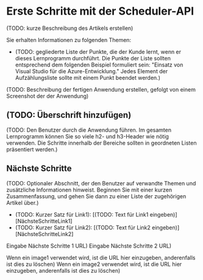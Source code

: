 <properties linkid="get-started-with-scheduler-API" urlDisplayName="Get started with the Scheduler API" pageTitle="Get started with the Scheduler API | Azure" metaKeywords="scheduler" description="TBD" umbracoNaviHide="0" disqusComments="1" editor="mattshel" manager="dwrede" titel="Get started with the Scheduler API" authors="" title="Get started with the Scheduler API" author="krisragh" />

<tags ms.service="scheduler" ms.workload="tbd" ms.tgt_pltfrm="na" ms.devlang="rest" ms.topic="article" ms.date="01/01/1900" ms.author="krisragh"></tags>

# Erste Schritte mit der Scheduler-API

(TODO: kurze Beschreibung des Artikels erstellen)

Sie erhalten Informationen zu folgenden Themen:

-   (TODO: gegliederte Liste der Punkte, die der Kunde lernt, wenn er dieses Lernprogramm durchführt. Die Punkte der Liste sollten entsprechend dem folgenden Beispiel formuliert sein: "Einsatz von Visual Studio für die Azure-Entwicklung." Jedes Element der Aufzählungsliste sollte mit einem Punkt beendet werden.)

(TODO: Beschreibung der fertigen Anwendung erstellen, gefolgt von einem Screenshot der der Anwendung)

## (TODO: Überschrift hinzufügen)

(TODO: Den Benutzer durch die Anwendung führen. Im gesamten Lernprogramm können Sie so viele h2- und h3-Header wie nötig verwenden. Die Schritte innerhalb der Bereiche sollten in geordneten Listen präsentiert werden.)

## Nächste Schritte

(TODO: Optionaler Abschnitt, der den Benutzer auf verwandte Themen und zusätzliche Informationen hinweist. Beginnen Sie mit einer kurzen Zusammenfassung, und gehen Sie dann zu einer Liste der zugehörigen Artikel über.)

-   (TODO: Kurzer Satz für Link1): [(TODO: Text für Link1 eingeben)] [NächsteSchritteLink1]
-   (TODO: Kurzer Satz für Link2): [(TODO: Text für Link2 eingeben)] [NächsteSchritteLink2]

Eingabe Nächste Schritte 1 URL)
Eingabe Nächste Schritte 2 URL)

Wenn ein image1 verwendet wird, ist die URL hier einzugeben, anderenfalls ist dies zu löschen)
Wenn ein image2 verwendet wird, ist die URL hier einzugeben, anderenfalls ist dies zu löschen)

